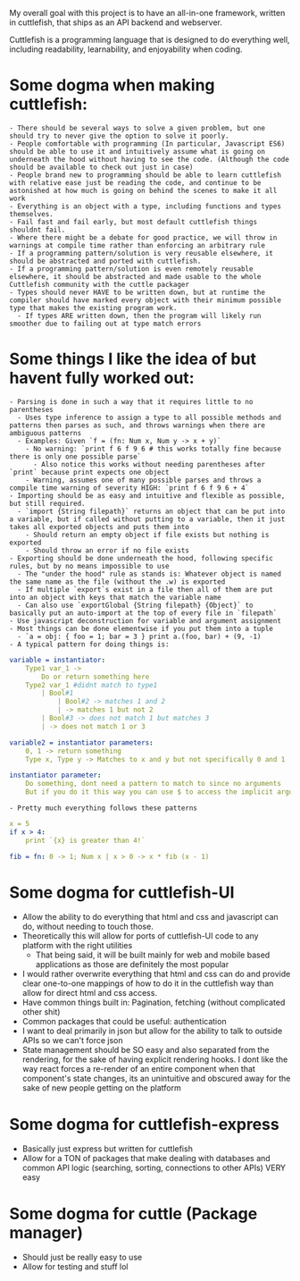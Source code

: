 My overall goal with this project is to have an all-in-one framework, written in cuttlefish, that ships as an API backend and webserver.

Cuttlefish is a programming language that is designed to do everything well, including readability, learnability, and enjoyability when coding.
# Some dogma when making cuttlefish:
    - There should be several ways to solve a given problem, but one should try to never give the option to solve it poorly.
    - People comfortable with programming (In particular, Javascript ES6) should be able to use it and intuitively assume what is going on underneath the hood without having to see the code. (Although the code should be available to check out just in case)
    - People brand new to programming should be able to learn cuttlefish with relative ease just be reading the code, and continue to be astonished at how much is going on behind the scenes to make it all work
    - Everything is an object with a type, including functions and types themselves.
    - Fail fast and fail early, but most default cuttlefish things shouldnt fail.
    - Where there might be a debate for good practice, we will throw in warnings at compile time rather than enforcing an arbitrary rule
    - If a programming pattern/solution is very reusable elsewhere, it should be abstracted and ported with cuttlefish.
    - If a programming pattern/solution is even remotely reusable elsewhere, it should be abstracted and made usable to the whole Cuttlefish community with the cuttle packager
    - Types should never HAVE to be written down, but at runtime the compiler should have marked every object with their minimum possible type that makes the existing program work.
      - If types ARE written down, then the program will likely run smoother due to failing out at type match errors


# Some things I like the idea of but havent fully worked out:
    - Parsing is done in such a way that it requires little to no parentheses
      - Uses type inference to assign a type to all possible methods and patterns then parses as such, and throws warnings when there are ambiguous patterns
      - Examples: Given `f = (fn: Num x, Num y -> x + y)`
        - No warning: `print f 6 f 9 6 # this works totally fine because there is only one possible parse`
          - Also notice this works without needing parentheses after `print` because print expects one object
        - Warning, assumes one of many possible parses and throws a compile time warning of severity HIGH: `print f 6 f 9 6 + 4`
    - Importing should be as easy and intuitive and flexible as possible, but still required.
      - `import {String filepath}` returns an object that can be put into a variable, but if called without putting to a variable, then it just takes all exported objects and puts them into 
        - Should return an empty object if file exists but nothing is exported
        - Should throw an error if no file exists
    - Exporting should be done underneath the hood, following specific rules, but by no means impossible to use
      - The "under the hood" rule as stands is: Whatever object is named the same name as the file (without the .w) is exported
      - If multiple `export`s exist in a file then all of them are put into an object with keys that match the variable name
      - Can also use `exportGlobal {String filepath} {Object}` to basically put an auto-import at the top of every file in `filepath`
    - Use javascript deconstruction for variable and argument assignment
    - Most things can be done elementwise if you put them into a tuple
      - `a = obj: { foo = 1; bar = 3 } print a.(foo, bar) + (9, -1)
    - A typical pattern for doing things is:
```yaml
variable = instantiator:
    Type1 var_1 ->
        Do or return something here
    Type2 var_1 #didnt match to type1
        | Bool#1
            | Bool#2 -> matches 1 and 2
            | -> matches 1 but not 2
        | Bool#3 -> does not match 1 but matches 3
        | -> does not match 1 or 3

variable2 = instantiator parameters:
    0, 1 -> return something
    Type x, Type y -> Matches to x and y but not specifically 0 and 1

instantiator parameter:
    Do something, dont need a pattern to match to since no arguments
    But if you do it this way you can use $ to access the implicit argument
```
    - Pretty much everything follows these patterns
```yaml
x = 5
if x > 4:
    print `{x} is greater than 4!`

fib = fn: 0 -> 1; Num x | x > 0 -> x * fib (x - 1)
```





# Some dogma for cuttlefish-UI
  - Allow the ability to do everything that html and css and javascript can do, without needing to touch those.
  - Theoretically this will allow for ports of cuttlefish-UI code to any platform with the right utilities
    - That being said, it will be built mainly for web and mobile based applications as those are definitely the most popular
  - I would rather overwrite everything that html and css can do and provide clear one-to-one mappings of how to do it in the cuttlefish way than allow for direct html and css access.
  - Have common things built in: Pagination, fetching (without complicated other shit)
  - Common packages that could be useful: authentication
  - I want to deal primarily in json but allow for the ability to talk to outside APIs so we can't force json
  - State management should be SO easy and also separated from the rendering, for the sake of having explicit rendering hooks. I dont like the way react forces a re-render of an entire component when that component's state changes, its an unintuitive and obscured away for the sake of new people getting on the platform

# Some dogma for cuttlefish-express
  - Basically just express but written for cuttlefish
  - Allow for a TON of packages that make dealing with databases and common API logic (searching, sorting, connections to other APIs) VERY easy

# Some dogma for cuttle (Package manager)
  - Should just be really easy to use
  - Allow for testing and stuff lol
